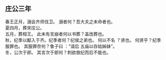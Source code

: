 ## 庄公三年
春王正月，溺会齐师伐卫。 溺者何？吾大夫之未命者也。  
夏四月，葬宋庄公。  
五月，葬桓王。 此未有言崩者何以书葬？盖改葬也。  
秋，纪季以酅入于齐。纪季者何？纪侯之弟也。 何以不名
？贤也。 何贤乎？纪季服罪也。 其服罪奈何？鲁子曰 ：“请后
五庙以存姑姊妹”。  
冬，公次于郎。 其言次于郎何？刺欲救纪而后不能也。  

